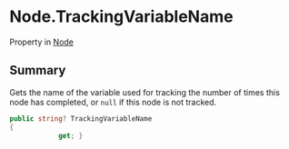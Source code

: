 # Node.TrackingVariableName

Property in [Node](/docs/api/csharp/yarn.node.md)

## Summary


Gets the name of the variable used for tracking the number of times
this node has completed, or  <code>null</code>  if this node is
not tracked.


```csharp
public string? TrackingVariableName
{
            get; }
```

